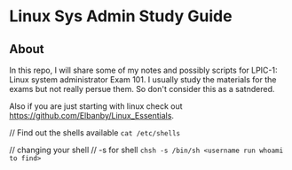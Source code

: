 # Linux Sys Admin Study Guide 
## About 
In this repo, I will share some of my notes and possibly scripts for LPIC-1: Linux system administrator Exam 101. 
I usually study the materials for the exams but not really persue them. So don't consider this as a satndered. 

Also if you are just starting with linux check out https://github.com/Elbanby/Linux_Essentials. 


// Find out the shells available 
`cat /etc/shells`

// changing your shell 
// -s for shell
`chsh -s /bin/sh <username run whoami to find>`
